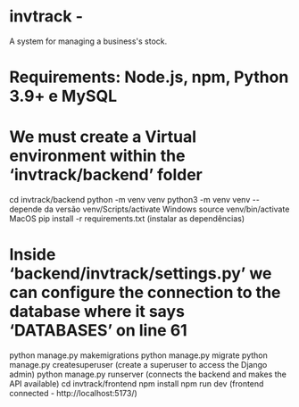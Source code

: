 # invtrack - 
A system for managing a business's stock.

# Requirements: Node.js, npm, Python 3.9+ e MySQL
# We must create a Virtual environment within the ‘invtrack/backend’ folder
cd invtrack/backend
python -m venv venv 
python3 -m venv venv --depende da versão
venv/Scripts/activate Windows
source venv/bin/activate MacOS
pip install -r requirements.txt (instalar as dependências)
# Inside ‘backend/invtrack/settings.py’ we can configure the connection to the database where it says ‘DATABASES’ on line 61
python manage.py makemigrations
python manage.py migrate
python manage.py createsuperuser (create a superuser to access the Django admin)
python manage.py runserver (connects the backend and makes the API available)
cd invtrack/frontend
npm install
npm run dev (frontend connected - http://localhost:5173/)
